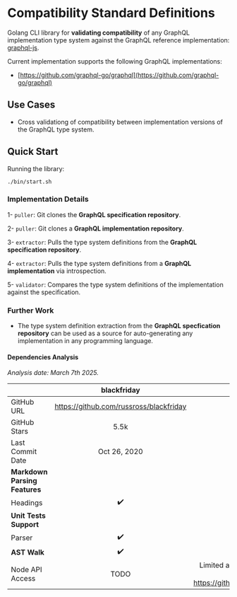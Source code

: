 # Compatibility Standard Definitions

Golang CLI library for **validating compatibility** of any GraphQL implementation type system against the GraphQL reference implementation: [graphql-js](https://github.com/graphql/graphql-js).

Current implementation supports the following GraphQL implementations:
- [https://github.com/graphql-go/graphql](https://github.com/graphql-go/graphql)

## Use Cases

- Cross validationg of compatibility between implementation versions of the GraphQL type system.

## Quick Start

Running the library:

```
./bin/start.sh
```

### Implementation Details

1- `puller`: Git clones the **GraphQL specification repository**.

2- `puller`: Git clones a **GraphQL implementation repository**.

3- `extractor`: Pulls the type system definitions from the **GraphQL specification repository**.

4- `extractor`: Pulls the type system definitions from a **GraphQL implementation** via introspection.

5- `validator`: Compares the type system definitions of the implementation against the specification.


### Further Work

- The type system definition extraction from the **GraphQL specfication repository** can be used as a source for auto-generating any implementation in any programming language.


#### Dependencies Analysis

_Analysis date: March 7th 2025._

|               | blackfriday | goldmark |
| :---------------- | :------: | ----: |
| GitHub URL        |   https://github.com/russross/blackfriday   | https://github.com/yuin/goldmark |
| GitHub Stars           |   5.5k   | 3.9k |
| Last Commit Date           |   Oct 26, 2020   | Feb 18, 2025 |
| **Markdown Parsing Features** |      |  |
| Headings |   ✔️   | ✔️ |
| **Unit Tests Support** |      |  |
| Parser |   ✔️   | ✔️ |
| **AST Walk** |   ✔️   | ✔️ |
| Node API Access |   TODO   | Limited and not clear APIs to get access to each node's value, eg: https://github.com/yuin/goldmark/blob/master/ast/ast.go#L451 |

